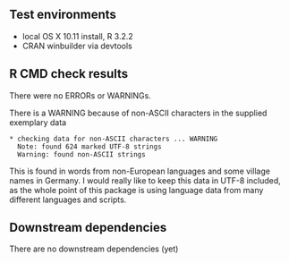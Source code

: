 ## Test environments
* local OS X 10.11 install, R 3.2.2
* CRAN winbuilder via devtools

## R CMD check results
There were no ERRORs or WARNINGs. 

There is a WARNING because of non-ASCII characters in the supplied exemplary data

    * checking data for non-ASCII characters ... WARNING
      Note: found 624 marked UTF-8 strings
      Warning: found non-ASCII strings

This is found in words from non-European languages and some village names in Germany. I would really like to keep this data in UTF-8 included, as the whole point of this package is using language data from many different languages and scripts.

## Downstream dependencies
There are no downstream dependencies (yet)
